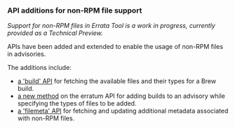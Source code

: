 ### API additions for non-RPM file support

*Support for non-RPM files in Errata Tool is a work in progress,
 currently provided as a Technical Preview.*

APIs have been added and extended to enable the usage of non-RPM files
in advisories.

The additions include:

* [a 'build' API](https://errata.devel.redhat.com/rdoc/Api/V1/BuildController.html)
  for fetching the available files and their types for a Brew build.
* [a new method](https://errata.devel.redhat.com/rdoc/Api/V1/ErratumController.html#method-i-add_builds)
  on the erratum API for adding builds to an advisory while specifying the types of files to be added.
* [a 'filemeta' API](https://errata.devel.redhat.com/rdoc/Api/V1/ErratumFileMetaController.html)
  for fetching and updating additional metadata associated with non-RPM files.

